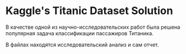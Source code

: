# Kaggle's Titanic Dataset Solution

В качестве одной из научно-исследовательских работ была решена популярная задача классификации пассажиров Титаника.

В файлах находятся исследовательский анализ и сам отчет.
